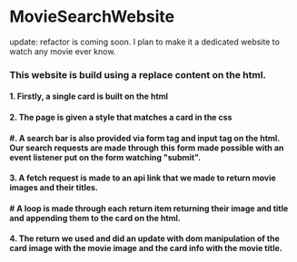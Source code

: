 # MovieSearchWebsite
  update:
    refactor is coming soon. I plan to make it a dedicated website to watch any movie ever know.

### This website is build using a replace content on the html.
#### 1. Firstly, a single card is built on the html
#### 2. The page is given a style that matches a card in the css
#### #. A search bar is also provided via form tag and input tag on the html. Our search requests are made through this form made possible with an event listener put on the form watching "submit".
#### 3. A fetch request is made to an api link that we made to return movie images and their titles.
#### # A loop is made through each return item returning their image and title and appending them to the card on the html. 
#### 4. The return we used and did an update with dom manipulation of the card image with the movie image and the card info with the movie title. 
